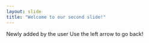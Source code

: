 ```yaml
---
layout: slide
title: "Welcome to our second slide!"
---
```

Newly added by the user
Use the left arrow to go back!
